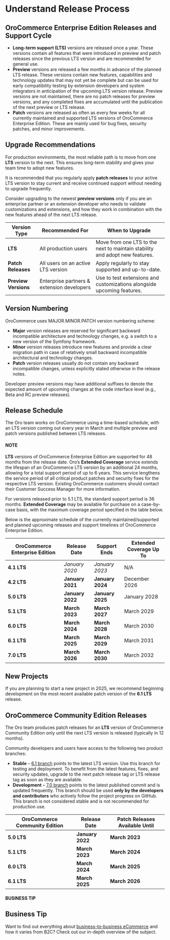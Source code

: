 <!-- meta: description = Insights into the OroCommerce release process, versioning strategy, and upgrade recommendations -->

<a id="doc-community-release"></a>

# Understand Release Process

## OroCommerce Enterprise Edition Releases and Support Cycle

- **Long-term support (LTS)** versions are released once a year. These versions contain all features that were introduced in preview and patch releases since the previous LTS version and are recommended for general use.
- **Preview** versions are released a few months in advance of the planned LTS release. These versions contain new features, capabilities and technology updates that may not yet be complete but can be used for early compatibility testing by extension developers and system integrators in anticipation of the upcoming LTS version release. Preview versions are not maintained, there are no patch releases for preview versions, and any completed fixes are accumulated until the publication of the next preview or LTS release.
- **Patch** versions are released as often as every few weeks for all currently maintained and supported LTS versions of OroCommerce Enterprise Edition. These are mainly used for bug fixes, security patches, and minor improvements.

## Upgrade Recommendations

For production environments, the most reliable path is to move from one **LTS** version to the next. This ensures long-term stability and gives your team time to adopt new features.

It is recommended that you regularly apply **patch releases** to your active LTS version to stay current and receive continued support without needing to upgrade frequently.

Consider upgrading to the newest **preview versions** only if you are an enterprise partner or an extension developer who needs to validate customizations and extensions, and how they work in combination with the new features ahead of the next LTS release.

| Version Type         | Recommended For                            | When to Upgrade                                                             |
|----------------------|--------------------------------------------|-----------------------------------------------------------------------------|
| **LTS**              | All production users                       | Move from one LTS to the next to maintain stability and adopt new features. |
| **Patch Releases**   | All users on an active LTS version         | Apply regularly to stay supported and up-to-date.                           |
| **Preview Versions** | Enterprise partners & extension developers | Use to test extensions and customizations alongside upcoming features.      |

## Version Numbering

OroCommerce uses MAJOR.MINOR.PATCH version numbering scheme:

- **Major** version releases are reserved for significant backward incompatible architecture and technology changes, e.g. a switch to a new version of the Symfony framework.
- **Minor** version releases introduce new features and provide a clear migration path in case of relatively small backward incompatible architectural and technology changes.
- **Patch** version releases usually do not contain any backward incompatible changes, unless explicitly stated otherwise in the release notes.

Developer preview versions may have additional suffixes to denote the expected amount of upcoming changes at the code interface level (e.g., Beta and RC preview releases).

## Release Schedule

The Oro team works on OroCommerce using a time-based schedule, with an LTS version coming out every year in March and multiple preview and patch versions published between LTS releases.

#### NOTE
**LTS** versions of OroCommerce Enterprise Edition are supported for 48 months from the release date. Oro’s **Extended Coverage** service extends the lifespan of an OroCommerce LTS version by an additional 24 months, allowing for a total support period of up to 6 years. This service lengthens the service period of all critical product patches and security fixes for the respective LTS version. Existing OroCommerce customers should contact their Customer Success Manager for more information.

For versions released prior to 5.1 LTS, the standard support period is 36 months. **Extended Coverage** may be available for purchase on a case-by-case basis, with the maximum coverage period specified in the table below.

Below is the approximate schedule of the currently maintained/supported and planned upcoming releases and support timelines of OroCommerce Enterprise Edition.

| OroCommerce Enterprise Edition   | Release Date     | Support Ends     | Extended Coverage Up To   |
|----------------------------------|------------------|------------------|---------------------------|
| **4.1 LTS**                      | *January 2020*   | *January 2023*   | N/A                       |
| **4.2 LTS**                      | **January 2021** | **January 2024** | December 2026             |
| **5.0 LTS**                      | **January 2022** | **January 2025** | January 2028              |
| **5.1 LTS**                      | **March 2023**   | **March 2027**   | March 2029                |
| **6.0 LTS**                      | **March 2024**   | **March 2028**   | March 2030                |
| **6.1 LTS**                      | **March 2025**   | **March 2029**   | March 2031                |
| **7.0 LTS**                      | **March 2026**   | **March 2030**   | March 2032                |

## New Projects

If you are planning to start a new project in 2025, we recommend beginning development on the most recent available patch version of the **6.1 LTS** release.

## OroCommerce Community Edition Releases

The Oro team produces patch releases for an **LTS** version of OroCommerce Community Edition only until the next LTS version is released (typically in 12 months).

Community developers and users have access to the following two product branches:

- **Stable** – <a href="https://github.com/oroinc/orocommerce-application/tree/6.1" target="_blank">6.1 branch</a> points to the latest LTS version. Use this branch for testing and deployment. To benefit from the latest features, fixes, and security updates, upgrade to the next patch release tag or LTS release tag as soon as they are available.
- **Development** – <a href="https://github.com/oroinc/orocommerce-application/tree/master" target="_blank">7.0 branch</a> points to the latest published commit and is updated frequently. This branch should be used **only by the developers and contributors** who actively follow the project progress on GitHub. This branch is not considered stable and is not recommended for production use.

| OroCommerce Community Edition   | Release Date     | Patch Releases Available Until   |
|---------------------------------|------------------|----------------------------------|
| **5.0 LTS**                     | **January 2022** | **March 2023**                   |
| **5.1 LTS**                     | **March 2023**   | **March 2024**                   |
| **6.0 LTS**                     | **March 2024**   | **March 2025**                   |
| **6.1 LTS**                     | **March 2025**   | **March 2026**                   |

#### BUSINESS TIP
## Business Tip

Want to find out everything about <a href="https://oroinc.com/b2b-ecommerce/what-is-b2b-ecommerce/" target="_blank">business-to-business eCommerce</a> and how it varies from B2C? Check out our in-depth overview of the subject.

<!-- Frontend -->
